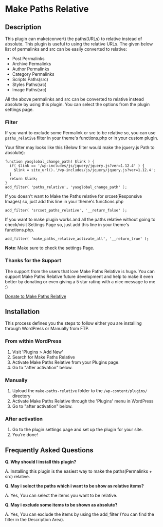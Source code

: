 # Make Paths Relative

## Description 

This plugin can make(convert) the paths(URLs) to relative instead of absolute. This plugin is useful to using the relative URLs. The given below list of permalinks and src can be easily converted to relative:

* Post Permalinks
* Archive Permalinks
* Author Permalinks
* Category Permalinks
* Scripts Paths(src) 
* Styles Paths(src)
* Image Paths(src)

All the above permalinks and src can be converted to relative instead absolute by using this plugin. You can select the options from the plugin settings page. 

### Filter

If you want to exclude some Permalink or src to be relative so, you can use `paths_relative` filter in your theme's functions.php or in your custom plugin.

Your filter may looks like this (Below filter would make the jquery.js Path to absolute):

```
function yasglobal_change_path( $link ) {
  if( $link == '/wp-includes/js/jquery/jquery.js?ver=1.12.4' ) {
    $link = site_url().'/wp-includes/js/jquery/jquery.js?ver=1.12.4';
  }
  return $link;
}
add_filter( 'paths_relative', 'yasglobal_change_path' );
```

If you doesn't want to Make the Paths relative for srcset(Responsive Images)
so, just add this line in your theme's functions.php

```
add_filter( 'srcset_paths_relative', '__return_false' );
```

If you want to make plugin works and all the paths relative without going to
check/visit Settings Page so, just add this line in your theme's functions.php.

```
add_filter( 'make_paths_relative_activate_all', '__return_true' );
```

**Note**: Make sure to check the settings Page.

### Thanks for the Support

The support from the users that love Make Paths Relative is huge. You can support Make Paths Relative future development and help to make it even better by donating or even giving a 5 star rating with a nice message to me :)

[Donate to Make Paths Relative](https://www.paypal.me/yasglobal)

## Installation

This process defines you the steps to follow either you are installing through WordPress or Manually from FTP.

### From within WordPress

1. Visit 'Plugins > Add New'
2. Search for Make Paths Relative
3. Activate Make Paths Relative from your Plugins page.
4. Go to "after activation" below.

### Manually

1. Upload the `make-paths-relative` folder to the `/wp-content/plugins/` directory
2. Activate Make Paths Relative through the 'Plugins' menu in WordPress
3. Go to "after activation" below.

### After activation

1. Go to the plugin settings page and set up the plugin for your site.
2. You're done!

## Frequently Asked Questions 

**Q. Why should I install this plugin?**

A. Installing this plugin is the easiest way to make the paths(Permalinks + src) relative.

**Q. May i select the paths which i want to be show as relative items?** 

A. Yes, You can select the items you want to be relative.

**Q. May i exclude some items to be shown as absolute?** 

A. Yes, You can exclude the items by using the add_filter (You can find the filter in the Description Area).
